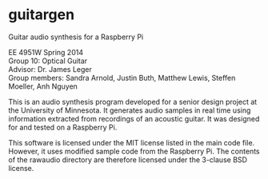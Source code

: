 # guitargen
Guitar audio synthesis for a Raspberry Pi

EE 4951W Spring 2014  
Group 10: Optical Guitar  
Advisor: Dr. James Leger  
Group members: Sandra Arnold, Justin Buth, Matthew Lewis,   Steffen Moeller, Anh Nguyen

This is an audio synthesis program developed for a senior design project at the
University of Minnesota. It generates audio samples in real time using
information extracted from recordings of an acoustic guitar. It was designed
for and tested on a Raspberry Pi.

This software is licensed under the MIT license listed in the main code file.
However, it uses modified sample code from the Raspberry Pi. The contents of
the rawaudio directory are therefore licensed under the 3-clause BSD license.
